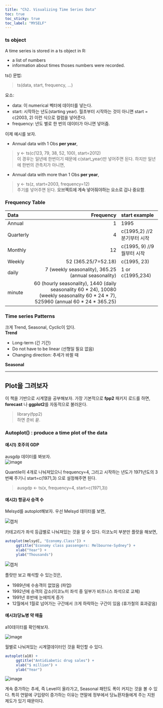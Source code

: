 ```yaml
---
title: "Ch2. Visualizing Time Series Data"
toc: true
toc_sticky: true
toc_label: "MYSELF"
---
```


### ts object  
A time series is stored in a ts object in R:  
- a list of numbers  
- information about times thoses numbers were recorded.  

ts() 문법:  
> ts(data, start, frequency, ...)  

요소:  
- data: 이 numerical 벡터에 데이터를 넣는다.  
- start: 시작하는 년도(starting year). 월초부터 시작하는 것이 아니면 start = c(2003, 2) 이런 식으로 컬럼을 넣어준다.  
- frequency: 년도 별로 한 번의 데이터가 아니면 넣어줌.  

이제 예시를 보자.  

- Annual data with 1 Obs **per year**,  
> y <- ts(c(123, 79, 38, 52, 100), start=2012)  
이 경우는 일년에 한번이기 때문에 c(start_year)만 넣어주면 된다. 하지만 일년에 한번의 관측치가 아니면,  

- Annual data with more than 1 Obs **per year**,  
> y <- ts(z, start=2003, frequency=12)  
주기를 넣어주면 된다. **오브젝트에 계속 넣어줘야하는 요소로 겁나 중요함**.  

### Frequency Table
|Data|Frequency|start example|
|:---|---:|:---|
|Annual|1|1995|
|Quarterly|4|c(1995,2) //2분기부터 시작|
|Monthly|12|c(1995, 9) //9월부터 시작|
|Weekly|52 (365.25/7=52.18)|c(1995, 23)|
|daily| 7 (weekly seasonality), 365.25 (annual seasonality)|1 or c(1995,234)| 
|minute| 60 (hourly seasonality), 1440 (daily seasonality 60 * 24), 10080 (weekly seasonality 60 * 24 * 7), 525960 (annual 60 * 24 * 365.25) | 

### Time series Patterns  
크게 Trend, Seasonal, Cyclic이 있다.  
**Trend**  
- Long-term (긴 기간)
- Do not have to be linear (선형일 필요 없음)  
- Changing direction: 추세가 바뀔 때  

**Seasonal**  



------
## Plot을 그려보자  

이 책을 기반으로 시계열을 공부해보자. 
가장 기본적으로 **fpp2** 패키지 로드를 하면, **forecast** 나 **ggplot2**를 자동적으로 불러온다.  
> library(fpp2)  
하면 준비 끝. 

### Autoplot() : produce a time plot of the data
#### 예시1) 호주의 GDP  

ausgdp 데이터를 봐보자.  
![image](https://user-images.githubusercontent.com/56739105/163747740-6fbe8b18-1b97-497f-b9b4-c35d798d84b1.png)  

Quantile이 4개로 나눠져있으니 frequency=4, 그리고 시작하는 년도가 1971년도의 3번째 주기니 start=c(1971,3) 으로 설정해주면 된다.  

>ausgdp <- ts(x, frequency=4, start=c(1971,3)) 

#### 예시2) 항공사 승객 수 

Melsyd를 autoplot해보자. 우선 Melsyd 데이터를 보면,  

![캡처](https://user-images.githubusercontent.com/56739105/163723429-1301d4cf-19c7-45fd-9fcf-439e94fef59d.PNG)

카테고리가 좌석 등급별로 나눠져있는 것을 알 수 있다. 이코노미 부분만 플랏을 해보면, 

```R
autoplot(melsyd[, "Economy.Class"]) + 
     ggtitle("Economy class passengers: Melbourne-Sydney") + 
     xlab("Year") + 
     ylab("Thousands")

```

![캡처](https://user-images.githubusercontent.com/56739105/163723552-810514b0-f722-49e5-9c64-6e4b313afc03.PNG)  

플랏만 보고 해석할 수 있는것은,
- 1989년에 수송객이 없었음 (파업)  
- 1992년에 승객의 감소(이코노미 좌석 중 일부가 비즈니스 좌석으로 교체)  
- 1991년 후반에 눈에띄게 증가 
- 12월에서 1월로 넘어가는 구간에서 크게 하락하는 구간이 있음 (휴가철의 효과같음)  

#### 예시3)당뇨병 약 매출  

a10데이터를 확인해보자.  

![image](https://user-images.githubusercontent.com/56739105/163746297-1fd8ef1f-bcd6-4196-8ea1-b1b4483e22fe.png)

월별로 나눠져있는 시계열데이터인 것을 확인할 수 있다.  

```R
autoplot(a10) + 
     ggtitle("Antidiabetic drug sales") + 
     xlab("$ million") + 
     ylab("Year")

```  

![image](https://user-images.githubusercontent.com/56739105/163746838-4ece3c85-2e61-4765-b33b-d70381361ae2.png)  

계속 증가하는 추세, 즉 Level이 올라가고, Seasonal 패턴도 폭이 커지는 것을 볼 수 있다. 특히 연말에 구입량이 증가하는 이유는 연말에 정부에서 당뇨환자들에게 주는 지원제도가 있기 때문이다.  

